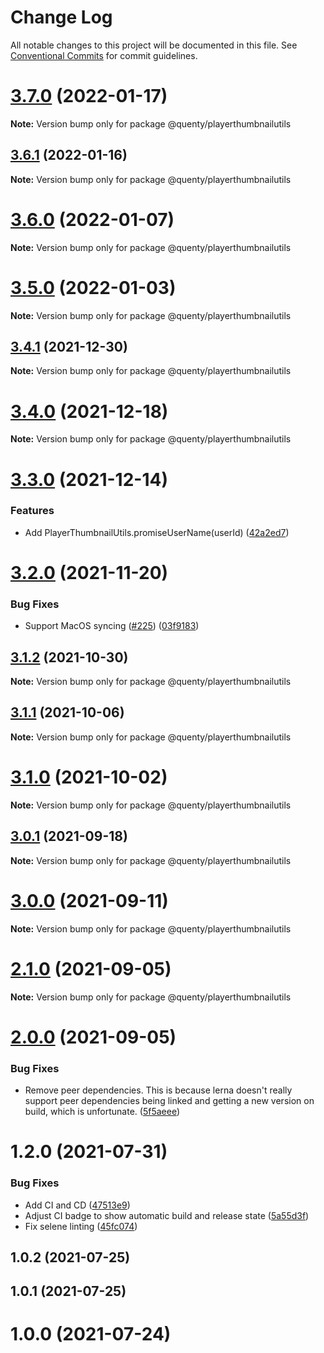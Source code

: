 # Change Log

All notable changes to this project will be documented in this file.
See [Conventional Commits](https://conventionalcommits.org) for commit guidelines.

# [3.7.0](https://github.com/Quenty/NevermoreEngine/compare/@quenty/playerthumbnailutils@3.6.1...@quenty/playerthumbnailutils@3.7.0) (2022-01-17)

**Note:** Version bump only for package @quenty/playerthumbnailutils





## [3.6.1](https://github.com/Quenty/NevermoreEngine/compare/@quenty/playerthumbnailutils@3.6.0...@quenty/playerthumbnailutils@3.6.1) (2022-01-16)

**Note:** Version bump only for package @quenty/playerthumbnailutils





# [3.6.0](https://github.com/Quenty/NevermoreEngine/compare/@quenty/playerthumbnailutils@3.5.0...@quenty/playerthumbnailutils@3.6.0) (2022-01-07)

**Note:** Version bump only for package @quenty/playerthumbnailutils





# [3.5.0](https://github.com/Quenty/NevermoreEngine/compare/@quenty/playerthumbnailutils@3.4.1...@quenty/playerthumbnailutils@3.5.0) (2022-01-03)

**Note:** Version bump only for package @quenty/playerthumbnailutils





## [3.4.1](https://github.com/Quenty/NevermoreEngine/compare/@quenty/playerthumbnailutils@3.4.0...@quenty/playerthumbnailutils@3.4.1) (2021-12-30)

**Note:** Version bump only for package @quenty/playerthumbnailutils





# [3.4.0](https://github.com/Quenty/NevermoreEngine/compare/@quenty/playerthumbnailutils@3.3.0...@quenty/playerthumbnailutils@3.4.0) (2021-12-18)

**Note:** Version bump only for package @quenty/playerthumbnailutils





# [3.3.0](https://github.com/Quenty/NevermoreEngine/compare/@quenty/playerthumbnailutils@3.2.0...@quenty/playerthumbnailutils@3.3.0) (2021-12-14)


### Features

* Add PlayerThumbnailUtils.promiseUserName(userId) ([42a2ed7](https://github.com/Quenty/NevermoreEngine/commit/42a2ed77649d397f37e8d7eb6f20e9e3f77ec5f8))





# [3.2.0](https://github.com/Quenty/NevermoreEngine/compare/@quenty/playerthumbnailutils@3.1.2...@quenty/playerthumbnailutils@3.2.0) (2021-11-20)


### Bug Fixes

* Support MacOS syncing ([#225](https://github.com/Quenty/NevermoreEngine/issues/225)) ([03f9183](https://github.com/Quenty/NevermoreEngine/commit/03f918392c6a5bdd33f8a17c38de371d1e06c67a))





## [3.1.2](https://github.com/Quenty/NevermoreEngine/compare/@quenty/playerthumbnailutils@3.1.1...@quenty/playerthumbnailutils@3.1.2) (2021-10-30)

**Note:** Version bump only for package @quenty/playerthumbnailutils





## [3.1.1](https://github.com/Quenty/NevermoreEngine/compare/@quenty/playerthumbnailutils@3.1.0...@quenty/playerthumbnailutils@3.1.1) (2021-10-06)

**Note:** Version bump only for package @quenty/playerthumbnailutils





# [3.1.0](https://github.com/Quenty/NevermoreEngine/compare/@quenty/playerthumbnailutils@3.0.1...@quenty/playerthumbnailutils@3.1.0) (2021-10-02)

**Note:** Version bump only for package @quenty/playerthumbnailutils





## [3.0.1](https://github.com/Quenty/NevermoreEngine/compare/@quenty/playerthumbnailutils@3.0.0...@quenty/playerthumbnailutils@3.0.1) (2021-09-18)

**Note:** Version bump only for package @quenty/playerthumbnailutils





# [3.0.0](https://github.com/Quenty/NevermoreEngine/compare/@quenty/playerthumbnailutils@2.1.0...@quenty/playerthumbnailutils@3.0.0) (2021-09-11)

**Note:** Version bump only for package @quenty/playerthumbnailutils





# [2.1.0](https://github.com/Quenty/NevermoreEngine/compare/@quenty/playerthumbnailutils@2.0.0...@quenty/playerthumbnailutils@2.1.0) (2021-09-05)

**Note:** Version bump only for package @quenty/playerthumbnailutils





# [2.0.0](https://github.com/Quenty/NevermoreEngine/compare/@quenty/playerthumbnailutils@1.2.0...@quenty/playerthumbnailutils@2.0.0) (2021-09-05)


### Bug Fixes

* Remove peer dependencies. This is because lerna doesn't really support peer dependencies being linked and getting a new version on build, which is unfortunate. ([5f5aeee](https://github.com/Quenty/NevermoreEngine/commit/5f5aeeea8de9975435309e53679f0ef7064f9dd0))





# 1.2.0 (2021-07-31)


### Bug Fixes

* Add CI and CD ([47513e9](https://github.com/Quenty/NevermoreEngine/commit/47513e9b568162707534af132396dd8756947dd3))
* Adjust CI badge to show automatic build and release state ([5a55d3f](https://github.com/Quenty/NevermoreEngine/commit/5a55d3f19bf8d66a760d67da9b56ed47fab74656))
* Fix selene linting ([45fc074](https://github.com/Quenty/NevermoreEngine/commit/45fc07489ee59127ac6582689f19a0e87c1e5b5a))



## 1.0.2 (2021-07-25)



## 1.0.1 (2021-07-25)



# 1.0.0 (2021-07-24)
